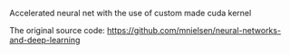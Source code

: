 Accelerated neural net with the use of custom made cuda kernel 

The original source code: https://github.com/mnielsen/neural-networks-and-deep-learning

